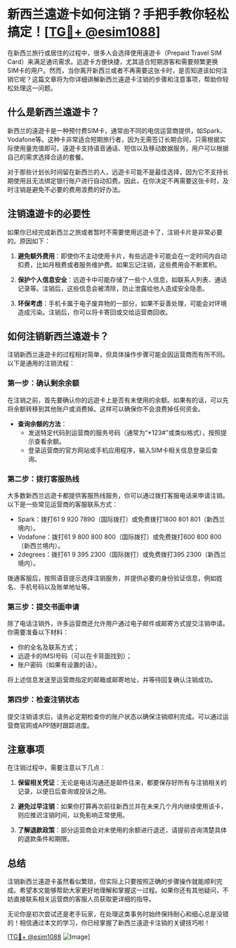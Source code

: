 # 新西兰遠遊卡如何注销？手把手教你轻松搞定！[[TG💪+ @esim1088](https://t.me/s/esim1088)]

在新西兰旅行或居住的过程中，很多人会选择使用遠遊卡（Prepaid Travel SIM Card）来满足通讯需求。远遊卡方便快捷，尤其适合短期游客和需要频繁更换SIM卡的用户。然而，当你离开新西兰或者不再需要这张卡时，是否知道该如何注销它呢？这篇文章将为你详细讲解新西兰遠遊卡注销的步骤和注意事项，帮助你轻松处理这一问题。

## 什么是新西兰遠遊卡？

新西兰的遠遊卡是一种预付费SIM卡，通常由不同的电信运营商提供，如Spark、Vodafone等。这种卡非常适合短期旅行者，因为无需签订长期合同，只需根据实际使用量充值即可。遠遊卡支持语音通话、短信以及移动数据服务，用户可以根据自己的需求选择合适的套餐。

对于那些计划长时间留在新西兰的人，远遊卡可能不是最佳选择，因为它不支持长期使用且无法绑定银行账户进行自动扣费。因此，在你决定不再需要这张卡时，及时注销是避免不必要的费用浪费的好办法。

## 注销遠遊卡的必要性

如果你已经完成新西兰之旅或者暂时不需要使用远遊卡了，注销卡片是非常必要的。原因如下：

1. **避免额外费用**：即使你不主动使用卡片，有些远遊卡可能会在一定时间内自动扣费，比如月租费或者服务维护费。如果忘记注销，这些费用会不断累积。
   
2. **保护个人信息安全**：远遊卡中可能存储了一些个人信息，如联系人列表、通话记录等。注销后，这些信息会被清除，防止泄露给他人造成安全隐患。

3. **环保考虑**：手机卡属于电子废弃物的一部分，如果不妥善处理，可能会对环境造成污染。注销后，你可以将卡寄回或交给运营商回收。

## 如何注销新西兰遠遊卡？

注销新西兰遠遊卡的过程相对简单，但具体操作步骤可能会因运营商而有所不同。以下是通用的注销流程：

### 第一步：确认剩余余额

在注销之前，首先要确认你的远遊卡上是否有未使用的余额。如果有的话，可以先将余额转移到其他账户或消费掉。这样可以确保你不会浪费掉任何资金。

- **查询余额的方法**：
  - 发送特定代码到运营商的服务号码（通常为“*123#”或类似格式），按照提示查看余额。
  - 登录运营商的官方网站或手机应用程序，输入SIM卡相关信息登录后查询。

### 第二步：拨打客服热线

大多数新西兰远遊卡都提供客服热线服务，你可以通过拨打客服电话来申请注销。以下是一些常见运营商的客服联系方式：

- Spark：拨打61 9 920 7890（国际拨打）或免费拨打1800 801 801（新西兰境内）。
- Vodafone：拨打61 9 800 800 800（国际拨打）或免费拨打600 800 800（新西兰境内）。
- 2degrees：拨打61 9 395 2300（国际拨打）或免费拨打395 2300（新西兰境内）。

拨通客服后，按照语音提示选择注销服务，并提供必要的身份验证信息，例如姓名、手机号码以及账单地址等。

### 第三步：提交书面申请

除了电话注销外，许多运营商还允许用户通过电子邮件或邮寄方式提交注销申请。你需要准备以下材料：

- 你的全名及联系方式；
- 远遊卡的IMSI号码（可以在卡背面找到）；
- 账户密码（如果有设置的话）。

将上述信息发送至运营商指定的邮箱或邮寄地址，并等待回复确认注销成功。

### 第四步：检查注销状态

提交注销请求后，请务必定期检查你的账户状态以确保注销顺利完成。可以通过运营商官网或APP随时跟踪进度。

## 注意事项

在注销过程中，需要注意以下几点：

1. **保留相关凭证**：无论是电话沟通还是邮件往来，都要保存好所有与注销相关的记录，以便日后查询或投诉之用。
   
2. **避免过早注销**：如果你打算再次前往新西兰并在未来几个月内继续使用该卡，则应推迟注销时间，以免影响正常使用。

3. **了解退款政策**：部分运营商会对未使用的余额进行退还，请提前咨询清楚具体的退款条件和期限。

## 总结

注销新西兰遠遊卡虽然看似繁琐，但实际上只要按照正确的步骤操作就能顺利完成。希望本文能够帮助大家更好地理解和掌握这一过程。如果你还有其他疑问，不妨直接联系相关运营商的客服人员获取更详细的指导。

无论你是初次尝试还是老手玩家，在处理这类事务时始终保持耐心和细心总是没错的！相信通过本文的学习，你已经掌握了新西兰遠遊卡注销的关键技巧啦！

[[TG💪+ @esim1088](https://t.me/s/esim1088) ![Image](https://i.postimg.cc/4NQfJmqS/Snipaste-2025-05-13-00-14-12.png)]